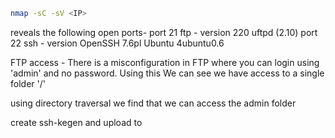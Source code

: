 ```bash
nmap -sC -sV <IP>

```
reveals the following open ports-
port 21 ftp - version 220 uftpd (2.10)
port 22 ssh - version OpenSSH 7.6pl Ubuntu 4ubuntu0.6

FTP access - There is a misconfiguration in FTP where you can login using 'admin' and no password.
Using this We can see we have access to a single folder '/'

using directory traversal we find that we can access the admin folder

create ssh-kegen and upload to <IP> 






